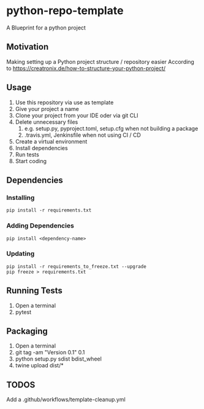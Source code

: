 # python-repo-template
A Blueprint for a python project

## Motivation
Making setting up a Python project structure / repository easier
According to
https://creatronix.de/how-to-structure-your-python-project/

## Usage
1. Use this repository via use as template
2. Give your project a name
3. Clone your project from your IDE oder via git CLI
4. Delete unnecessary files 
   1. e.g. setup.py, pyproject.toml, setup.cfg when not building a package
   2. .travis.yml, Jenkinsfile when not using CI / CD
5. Create a virtual environment
6. Install dependencies
7. Run tests
8. Start coding


## Dependencies
### Installing 
    pip install -r requirements.txt

### Adding Dependencies
    pip install <dependency-name>

### Updating
    pip install -r requirements_to_freeze.txt --upgrade
    pip freeze > requirements.txt 

## Running Tests
1. Open a terminal
2. pytest

## Packaging
1. Open a terminal
2. git tag -am "Version 0.1" 0.1 
3. python setup.py sdist bdist_wheel
4. twine upload dist/*

## TODOS
Add a .github/workflows/template-cleanup.yml

